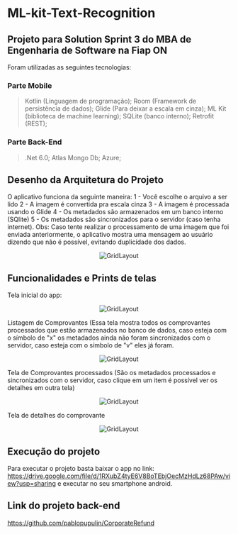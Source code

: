 # ML-kit-Text-Recognition

## Projeto para Solution Sprint 3 do MBA de Engenharia de Software na Fiap ON

Foram utilizadas as seguintes tecnologias: 
### Parte Mobile
> Kotlin (Linguagem de programação);
> Room (Framework de persistência de dados);
> Glide (Para deixar a escala em cinza);
> ML Kit (biblioteca de machine learning);
> SQLite (banco interno);
> Retrofit (REST);

### Parte Back-End
> .Net 6.0;
> Atlas Mongo Db;
> Azure;

## Desenho da Arquitetura do Projeto
O aplicativo funciona da seguinte maneira: 
1 - Você escolhe o arquivo a ser lido 
2 - A imagem é convertida pra escala cinza
3 - A imagem é processada usando o Glide
4 - Os metadados são armazenados em um banco interno (SQlite) 
5 - Os metadados são sincronizados para o servidor (caso tenha internet).
Obs: Caso tente realizar o processamento de uma imagem que foi enviada anteriormente, o aplicativo mostra uma mensagem ao usuário dizendo que não é possível, evitando duplicidade dos dados.
<p align="center">
  <img src="pics/arch.png" alt="GridLayout" />
</p>

## Funcionalidades e Prints de telas
Tela inicial do app:
<p align="center">
  <img src="pics/menu.png" alt="GridLayout" />
</p>

Listagem de Comprovantes (Essa tela mostra todos os comprovantes processados que estão armazenados no banco de dados, caso esteja com o símbolo de "x" os metadados ainda não foram sincronizados com o servidor, caso esteja com o símbolo de "v" eles já foram.

<p align="center">
  <img src="pics/list-receipt.png" alt="GridLayout" />
</p>

Tela de Comprovantes processados (São os metadados processados e sincronizados com o servidor, caso clique em um item é possível ver os detalhes em outra tela)
<p align="center">
<img src="pics/list-sync-receipt.png" alt="GridLayout" />
</p>

Tela de detalhes do comprovante
<p align="center">
  <img src="pics/detail-receipt.png" alt="GridLayout" />
</p>

## Execução do projeto
Para executar o projeto basta baixar o app no link: https://drive.google.com/file/d/1RXubZ4tyE6V8BoTEbjOecMzHdLz68PAw/view?usp=sharing e executar no seu smartphone android.

## Link do projeto back-end
https://github.com/pablopupulin/CorporateRefund
